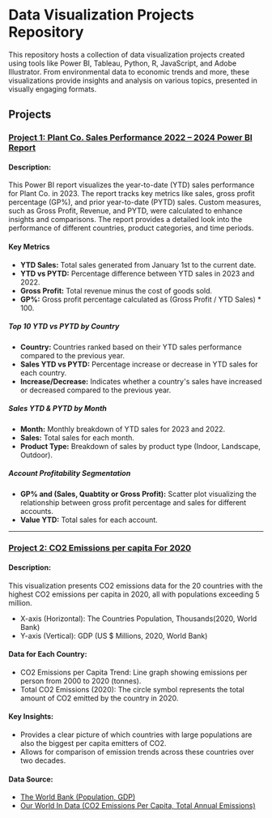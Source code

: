 # **Data Visualization Projects Repository**

This repository hosts a collection of data visualization projects created using tools like Power BI, Tableau, Python, R, JavaScript, and Adobe Illustrator. From environmental data to economic trends and more, these visualizations provide insights and analysis on various topics, presented in visually engaging formats.

## Projects
### [Project 1: Plant Co. Sales Performance 2022 – 2024 Power BI Report](https://github.com/MMS-21/Data-Visualization-/tree/afee3c916a15ee3363f7154829cd9dd31fcd3bdf/Power%20BI%20Dashboard%20Plant%20Co.%20Performance%202022%20-%20204)

#### Description: 
This Power BI report visualizes the year-to-date (YTD) sales performance for Plant Co. in 2023. The report tracks key metrics like sales, gross profit percentage (GP%), and prior year-to-date (PYTD) sales. Custom measures, such as Gross Profit, Revenue, and PYTD, were calculated to enhance insights and comparisons. The report provides a detailed look into the performance of different countries, product categories, and time periods.
#### **Key Metrics**
 - **YTD Sales:** Total sales generated from January 1st to the current date.
 - **YTD vs PYTD:** Percentage difference between YTD sales in 2023 and 2022.
 - **Gross Profit:** Total revenue minus the cost of goods sold.
 - **GP%:** Gross profit percentage calculated as (Gross Profit / YTD Sales) * 100.
  ##### Top 10 YTD vs PYTD by Country
   - **Country:** Countries ranked based on their YTD sales performance compared to the previous year.
   - **Sales YTD vs PYTD:** Percentage increase or decrease in YTD sales for each country.
   - **Increase/Decrease:** Indicates whether a country's sales have increased or decreased compared to the previous year.
  ##### Sales YTD & PYTD by Month
   - **Month:** Monthly breakdown of YTD sales for 2023 and 2022.
   - **Sales:** Total sales for each month.
   - **Product Type:** Breakdown of sales by product type (Indoor, Landscape, Outdoor).
  ##### Account Profitability Segmentation
   - **GP% and (Sales, Quabtity or Gross Profit):** Scatter plot visualizing the relationship between gross profit percentage and sales for different accounts.
   - **Value YTD:** Total sales for each account.
----

### [Project 2: CO2 Emissions per capita For 2020](https://github.com/MMS-21/Data-Visualization-/tree/9d47cae3f36e75b5a1f371dfd09d8be47b1ac735/CO2%20Emissions%20per%20capita%20For%202020)

#### Description: 
This visualization presents CO2 emissions data for the 20 countries with the highest CO2 emissions per capita in 2020, all with populations exceeding 5 million.
-	X-axis (Horizontal): The Countries Population, Thousands(2020, World Bank)
-	Y-axis (Vertical): GDP (US $ Millions, 2020, World Bank)
#### Data for Each Country:
-	CO2 Emissions per Capita Trend: Line graph showing emissions per person from 2000 to 2020 (tonnes).
-	Total CO2 Emissions (2020): The circle symbol represents the total amount of CO2 emitted by the country in 2020.
#### Key Insights:
- Provides a clear picture of which countries with large populations are also the biggest per capita emitters of CO2.
-	Allows for comparison of emission trends across these countries over two decades.
#### Data Source:
-	[The World Bank (Population, GDP)](https://data.worldbank.org/)
-	[Our World In Data (CO2 Emissions Per Capita, Total Annual Emissions)](https://ourworldindata.org/)
